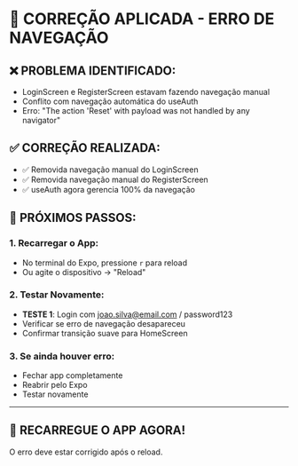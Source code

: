 # 🐛 CORREÇÃO APLICADA - ERRO DE NAVEGAÇÃO

## ❌ **PROBLEMA IDENTIFICADO:**
- LoginScreen e RegisterScreen estavam fazendo navegação manual
- Conflito com navegação automática do useAuth
- Erro: "The action 'Reset' with payload was not handled by any navigator"

## ✅ **CORREÇÃO REALIZADA:**
- ✅ Removida navegação manual do LoginScreen
- ✅ Removida navegação manual do RegisterScreen  
- ✅ useAuth agora gerencia 100% da navegação

## 🔄 **PRÓXIMOS PASSOS:**

### 1. Recarregar o App:
- No terminal do Expo, pressione `r` para reload
- Ou agite o dispositivo → "Reload"

### 2. Testar Novamente:
- **TESTE 1**: Login com joao.silva@email.com / password123
- Verificar se erro de navegação desapareceu
- Confirmar transição suave para HomeScreen

### 3. Se ainda houver erro:
- Fechar app completamente
- Reabrir pelo Expo
- Testar novamente

---

## 📱 **RECARREGUE O APP AGORA!**
O erro deve estar corrigido após o reload.
